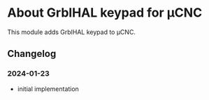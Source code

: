 # About GrblHAL keypad for µCNC

This module adds GrblHAL keypad to µCNC.

## Changelog

### 2024-01-23

- initial implementation
